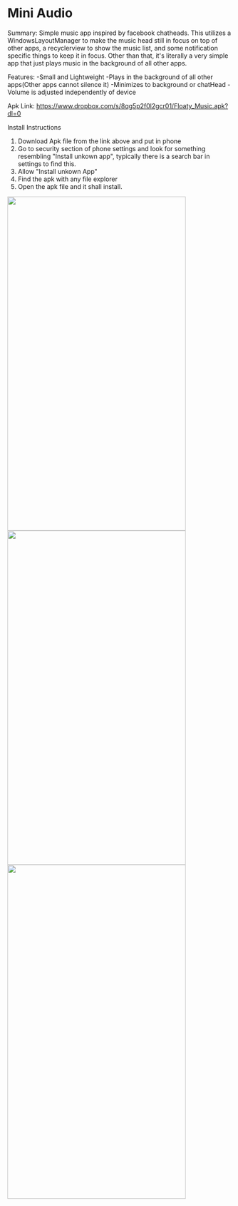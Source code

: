 # Mini Audio
Summary:
Simple music app inspired by facebook chatheads. This utilizes a WindowsLayoutManager to make the music head still in focus on top of other apps, a recyclerview to show the music list, and some notification specific things to keep it in focus. Other than that, it's literally a very simple app that just plays music in the background of all other apps.

Features:
-Small and Lightweight
-Plays in the background of all other apps(Other apps cannot silence it)
-Minimizes to background or chatHead
-Volume is adjusted independently of device


Apk Link: https://www.dropbox.com/s/8qg5p2f0l2gcr01/Floaty_Music.apk?dl=0

Install Instructions
1. Download Apk file from the link above and put in phone
2. Go to security section of phone settings and look for something resembling "Install unkown app",
typically there is a search bar in settings to find this.
3. Allow "Install unkown App"
4. Find the apk with any file explorer
5. Open the apk file and it shall install. 



<img height="750" width="400" src="https://user-images.githubusercontent.com/30193978/52017941-b106f780-249d-11e9-9998-b5dc15ec0f67.jpg">
<img height="750" width="400" src="https://user-images.githubusercontent.com/30193978/52017942-b106f780-249d-11e9-8de5-fadc1192f65b.jpg">
<img height="750" width="400" src="https://user-images.githubusercontent.com/30193978/52017944-b106f780-249d-11e9-8d0a-2efabc140eed.jpg">
